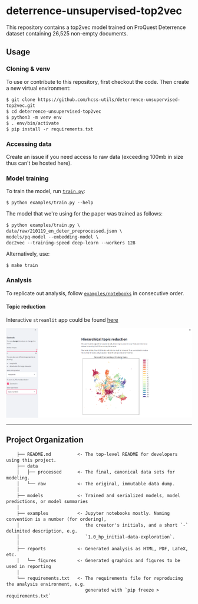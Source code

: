 # deterrence-unsupervised-top2vec

This repository contains a top2vec model trained on 
ProQuest Deterrence dataset containing 26,525 non-empty documents.


## Usage

### Cloning & venv
To use or contribute to this repository, first checkout the code. 
Then create a new virtual environment:

```console
$ git clone https://github.com/hcss-utils/deterrence-unsupervised-top2vec.git
$ cd deterrence-unsupervised-top2vec
$ python3 -m venv env
$ . env/bin/activate
$ pip install -r requirements.txt
```

### Accessing data
Create an issue if you need access to raw data (exceeding 100mb in size thus can't be hosted here).  

### Model training

To train the model, run [`train.py`](examples/train.py): 

```console
$ python examples/train.py --help
```

The model that we're using for the paper was trained as follows:
```console
$ python examples/train.py \
data/raw/210119_en_deter_preprocessed.json \
models/pq-model --embedding-model \
doc2vec --training-speed deep-learn --workers 128
```

Alternatively, use:
```console
$ make train
```

### Analysis

To replicate out analysis, follow [`examples/notebooks`](examples/) in consecutive order. 

#### Topic reduction

Interactive `streamlit` app could be found [here](https://github.com/hcss-utils/streamlit-topic-reduction)

![alt text](https://raw.githubusercontent.com/hcss-utils/streamlit-topic-reduction/main/data/example_topic-numbers.png)

---

## Project Organization
```console
    ├── README.md          <- The top-level README for developers using this project.
    ├── data
    │   ├── processed      <- The final, canonical data sets for modeling.
    │   └── raw            <- The original, immutable data dump.
    │
    ├── models             <- Trained and serialized models, model predictions, or model summaries
    │
    ├── examples           <- Jupyter notebooks mostly. Naming convention is a number (for ordering),
    │                         the creator's initials, and a short `-` delimited description, e.g.
    │                         `1.0_hp_initial-data-exploration`.
    │
    ├── reports            <- Generated analysis as HTML, PDF, LaTeX, etc.
    │   └── figures        <- Generated graphics and figures to be used in reporting
    │
    └── requirements.txt   <- The requirements file for reproducing the analysis environment, e.g.
                              generated with `pip freeze > requirements.txt`
```
